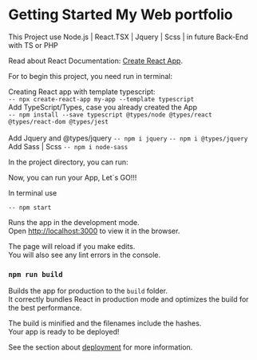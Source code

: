 # Getting Started My Web portfolio

This Project use Node.js | React.TSX | Jquery | Scss | in future Back-End with TS or PHP

Read about React Documentation: 
[Create React App](https://github.com/facebook/create-react-app).

For to begin this project, you need run in terminal:

Creating React app with template typescript: <br />
`-- npx create-react-app my-app --template typescript` <br />
Add TypeScript/Types, case you already created the App <br />
`-- npm install --save typescript @types/node @types/react @types/react-dom @types/jest` <br />
<br />
Add Jquery and @types/jquery
`-- npm i jquery`
`-- npm i @types/jquery`
<br />
Add Sass | Scss
`-- npm i node-sass`


In the project directory, you can run:

Now, you can run your App, Let´s GO!!!

In terminal use

`-- npm start`

Runs the app in the development mode.\
Open [http://localhost:3000](http://localhost:3000) to view it in the browser.

The page will reload if you make edits.\
You will also see any lint errors in the console.

### `npm run build`

Builds the app for production to the `build` folder.\
It correctly bundles React in production mode and optimizes the build for the best performance.

The build is minified and the filenames include the hashes.\
Your app is ready to be deployed!

See the section about [deployment](https://facebook.github.io/create-react-app/docs/deployment) for more information.


